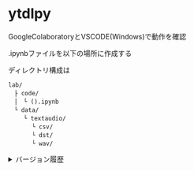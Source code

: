 # ytdlpy
GoogleColaboratoryとVSCODE(Windows)で動作を確認

.ipynbファイルを以下の場所に作成する

ディレクトリ構成は
```
lab/
　├ code/
　│　└ ().ipynb
　└ data/
　 　└ textaudio/
    　 └ csv/
    　 └ dst/
    　 └ wav/
```

<details>

<summary>バージョン履歴</summary>

> ver 0.0.1 2023/04/05 字幕ダウンロード ~ 分割した音声の確認
> 
> ver 0.0.2 2023/04/14 動画と音声を最高品質でダウンロードできるYTDL()
> 
> ver 0.0.3 2023/04/15 GoogleCloud Speech-to-Textで音声のタイムスタンプを取得できるgc_stt_getword_timestamp(f_path,voice_file_pathを追加)
> 
> ver 0.0.4 2023/04/17 gc_stt_getword_timestamp(f_path,v_id,x,voice_file_path='sample.wav')で最大音量を追記
>
> ver 0.0.5 2023/04/17 addWordtoDF(df_txt,word,pos),lookup_word(timestamp)を追加。TimestampDF(f_path,df_csv,i)でCSVに記録された音声一覧から動画を選択して単語と品詞の取得、データフレームへの書き込みを行える。wav_show()に引数viewを追加(音声のグラフ出力が不要な場合Falseとする)。
> 
> ver 0.0.6 2023/04/20 nltk_df_txt(df_txts),split_space(df)を追加。
>
> ver 0.0.7 2023/04/22 set_trialLSTM()を追加。
>
> ver 0.0.8 2023/04/22 testmodel()を追加。
> 
> ver 0.0.9 2023/04/24 ytdlpy.modelをモデル管理、学習、テスト用に分離
>
> ver 0.0.10 2023/05/22 modelにw2v(linear)を追加
>
> ver 0.0.11 2023/06/08 nn.Embeddingでベクトル化して入力した文に対する最大音量単語の品詞を返すモデルをnnemblstm.pyに分離
> 
> ver 0.0.12 2023/06/15 ytdlpy.ytdlpyに集約。データのパスを変更
> 
> ver 0.0.13 2023/06/16 crcsv,plotvol,plotwavを追加
> 
> ver 0.0.14 2023/06/16 viewdist,checkdistover_count,checkdistoverを追加

</details>

